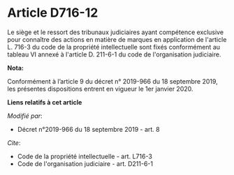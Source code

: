 # Article D716-12

Le siège et le ressort des   tribunaux judiciaires ayant compétence exclusive pour connaître des actions en matière de
marques en application de l'article L. 716-3 du code de la propriété intellectuelle sont fixés conformément au tableau VI
annexé à l'article D. 211-6-1 du code de l'organisation judiciaire.

**Nota:**

Conformément à l’article 9 du décret n° 2019-966 du 18 septembre 2019, les présentes dispositions entrent en vigueur le 1er
janvier 2020.

**Liens relatifs à cet article**

_Modifié par_:

  - Décret n°2019-966 du 18 septembre 2019 - art. 8

_Cite_:

  - Code de la propriété intellectuelle - art. L716-3
  - Code de l'organisation judiciaire - art. D211-6-1
